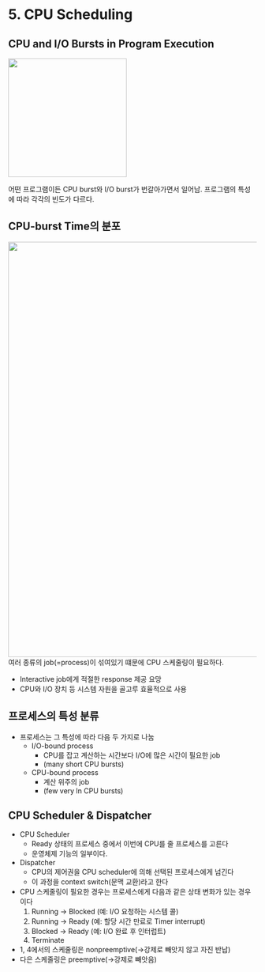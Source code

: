 # 5. CPU Scheduling

## CPU and I/O Bursts in Program Execution

<img width="240" src="https://user-images.githubusercontent.com/72993238/163818079-6eb425d9-2d7f-48fa-8c5a-658e3954b244.png">

어떤 프로그램이든 CPU burst와 I/O burst가 번갈아가면서 일어남. 프로그램의 특성에 따라 각각의 빈도가 다르다.

## CPU-burst Time의 분포

<img width="840" src="https://user-images.githubusercontent.com/72993238/163818104-4fc9ba8d-21be-4250-9e40-89552de0c77c.png">
여러 종류의 job(=process)이 섞여있기 떄문에 CPU 스케줄링이 필요하다.

- Interactive job에게 적절한 response 제공 요망
- CPU와 I/O 장치 등 시스템 자원을 골고루 효율적으로 사용

## 프로세스의 특성 분류

- 프로세스는 그 특성에 따라 다음 두 가지로 나눔
    - I/O-bound process
        - CPU를 잡고 계산하는 시간보다 I/O에 많은 시간이 필요한 job
        - (many short CPU bursts)
    - CPU-bound process
        - 계산 위주의 job
        - (few very ln CPU bursts)

## CPU Scheduler & Dispatcher

- CPU Scheduler
    - Ready 상태의 프로세스 중에서 이번에 CPU를 줄 프로세스를 고른다
    - 운영체제 기능의 일부이다.
- Dispatcher
    - CPU의 제어권을 CPU scheduler에 의해 선택된 프로세스에게 넘긴다
    - 이 과정을 context switch(문맥 교환)라고 한다
- CPU 스케줄링이 필요한 경우는 프로세스에게 다음과 같은 상태 변화가 있는 경우이다
    1. Running → Blocked (예: I/O 요청하는 시스템 콜)
    2. Running → Ready (예: 할당 시간 만료로 Timer interrupt)
    3. Blocked → Ready (예: I/O 완료 후 인터럽트)
    4. Terminate
- 1, 4에서의 스케줄링은 nonpreemptive(→강제로 빼앗지 않고 자진 반납)
- 다은 스케줄링은 preemptive(→강제로 빼앗음)
